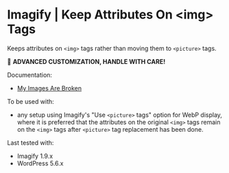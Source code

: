 # Imagify | Keep Attributes On \<img\> Tags

Keeps attributes on `<img>` tags rather than moving them to `<picture>` tags.

🚧 **ADVANCED CUSTOMIZATION, HANDLE WITH CARE!**

Documentation:
* [My Images Are Broken](https://imagify.io/documentation/my-images-are-broken/)

To be used with:
* any setup using Imagify's "Use `<picture>` tags" option for WebP display, where it is preferred that the attributes on the original `<img>` tags remain on the `<img>` tags after `<picture>` tag replacement has been done.

Last tested with:
* Imagify 1.9.x
* WordPress 5.6.x
